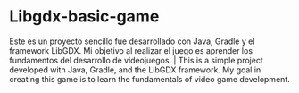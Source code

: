 # Libgdx-basic-game
Este es un proyecto sencillo fue desarrollado con Java, Gradle y el framework LibGDX. Mi objetivo al realizar el juego es aprender los fundamentos del desarrollo de videojuegos. | This is a simple project developed with Java, Gradle, and the LibGDX framework. My goal in creating this game is to learn the fundamentals of video game development. 
